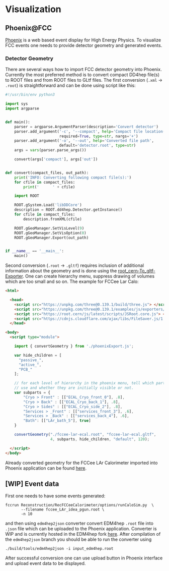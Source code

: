 # Visualization

## Phoenix@FCC

[Phoenix](https://github.com/HSF/phoenix) is a web based event display for High
Energy Physics. To visualize FCC events one needs to provide detector geometry
and generated events.


### Detector Geometry

There are several ways how to import FCC detector geometry into Phoenix.
Currently the most preferred method is to convert compact DD4hep file(s) to
ROOT files and from ROOT files to GLtf files. The first conversion
(`.xml` -> `.root`) is straightforward and can be done using script like this:

```python
#!/usr/bin/env python3

import sys
import argparse


def main():
    parser = argparse.ArgumentParser(description='Convert detector')
    parser.add_argument('-c', '--compact', help='Compact file location(s)',
                        required=True, type=str, nargs='+')
    parser.add_argument('-o', '--out', help='Converted file path',
                        default='detector.root', type=str)
    args = vars(parser.parse_args())

    convert(args['compact'], args['out'])


def convert(compact_files, out_path):
    print('INFO: Converting following compact file(s):')
    for cfile in compact_files:
        print('      ' + cfile)

    import ROOT

    ROOT.gSystem.Load('libDDCore')
    description = ROOT.dd4hep.Detector.getInstance()
    for cfile in compact_files:
        description.fromXML(cfile)

    ROOT.gGeoManager.SetVisLevel(9)
    ROOT.gGeoManager.SetVisOption(0)
    ROOT.gGeoManager.Export(out_path)


if __name__ == '__main__':
    main()

```

Second conversion (`.root` -> `.gltf`) requires inclusion of additional
information about the geometry and is done using the
[root_cern-To_gltf-Exporter](https://github.com/HSF/root_cern-To_gltf-Exporter).
One can create hierarchy menu, suppress drawing of volumes which are too small
and so on. The example for FCCee Lar Calo:

```html
<html>

  <head>
    <script src="https://unpkg.com/three@0.139.1/build/three.js"> </script>
    <script src="https://unpkg.com/three@0.139.1/examples/js/exporters/GLTFExporter.js"> </script>
    <script src="https://root.cern/js/latest/scripts/JSRoot.core.js"> </script>
    <script src="https://cdnjs.cloudflare.com/ajax/libs/FileSaver.js/1.3.8/FileSaver.js"></script>
  </head>

<body>
  <script type="module">

    import { convertGeometry } from './phoenixExport.js';

    var hide_children = [
      "passive_",
      "active_",
      "PCB_"
    ];

    // for each level of hierarchy in the phoenix menu, tell which parts of the geometry to
    // use and whether they are initially visible or not.
    var subparts = {
        "Cryo > Front" : [["ECAL_Cryo_front_0"], .8],
        "Cryo > Back" : [["ECAL_Cryo_back_1"], .8],
        "Cryo > Sides" : [["ECAL_Cryo_side_2"], .8],
        "Services > _Front" : [["services_front_3"], .6],
        "Services > _Back" : [["services_back_4"], .6],
        "Bath": [["LAr_bath_5"], true]
    }

    convertGeometry("./fccee-lar-ecal.root", "fccee-lar-ecal.gltf",
                    4, subparts, hide_children, "default", 120);

  </script>
</body>
```

Already converted geometry for the FCCee LAr Calorimeter imported into Phoenix
application can be found [here](https://kjvbrt.github.io/fcc-viewer/).


## [WIP] Event data

First one needs to have some events generated:
```
fccrun Reconstruction/RecFCCeeCalorimeter/options/runCaloSim.py  \
       --filename fccee_LAr_idea_pgun.root \
       -n 10
```

and then using `edm4hep2json` converter convert EDM4hep `.root` file into
`.json` file which can be uploaded to the Phoenix application. Converter is
WIP and is currently hosted in the EDM4hep fork
[here](https://github.com/kjvbrt/EDM4hep/tree/edm4hep2json). After compilation
of the `edm4hep2json` branch you should be able to run the converter using
```
./build/tools/edm4hep2json -i input_edm4hep.root
```

After successful conversion one can use upload button in Phoenix interface and
upload event data to be displayed.

